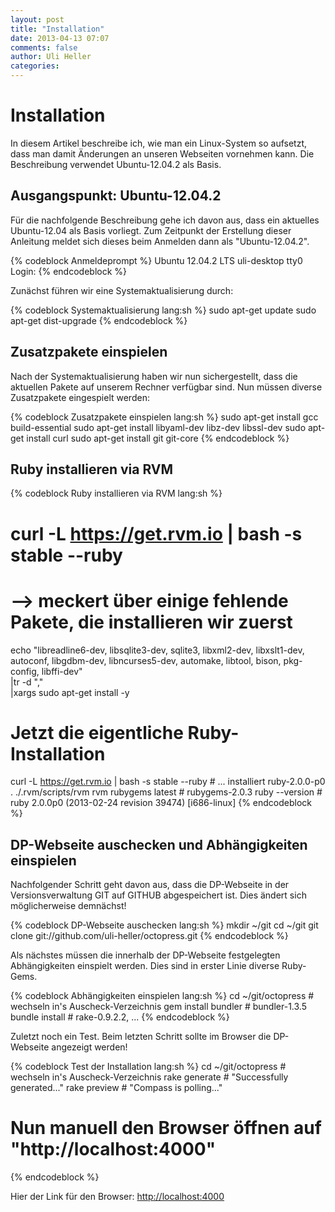 ```yaml
---
layout: post
title: "Installation"
date: 2013-04-13 07:07
comments: false
author: Uli Heller
categories: 
---
```


Installation
============

In diesem Artikel beschreibe ich, wie man ein Linux-System so aufsetzt,
dass man damit Änderungen an unseren Webseiten vornehmen kann.
Die Beschreibung verwendet Ubuntu-12.04.2 als Basis.

<!-- more -->

Ausgangspunkt: Ubuntu-12.04.2
-----------------------------

Für die nachfolgende Beschreibung gehe ich davon aus, dass ein aktuelles
Ubuntu-12.04 als Basis vorliegt. Zum Zeitpunkt der Erstellung dieser Anleitung
meldet sich dieses beim Anmelden dann als "Ubuntu-12.04.2".

{% codeblock Anmeldeprompt %}
Ubuntu 12.04.2 LTS uli-desktop tty0
Login:
{% endcodeblock %}

Zunächst führen wir eine Systemaktualisierung durch:

{% codeblock Systemaktualisierung lang:sh %}
sudo apt-get update
sudo apt-get dist-upgrade
{% endcodeblock %}

Zusatzpakete einspielen
-----------------------

Nach der Systemaktualisierung haben wir nun sichergestellt, dass die aktuellen
Pakete auf unserem Rechner verfügbar sind. Nun müssen diverse Zusatzpakete
eingespielt werden:

{% codeblock Zusatzpakete einspielen lang:sh %}
sudo apt-get install gcc build-essential
sudo apt-get install libyaml-dev libz-dev libssl-dev
sudo apt-get install curl
sudo apt-get install git git-core
{% endcodeblock %}

Ruby installieren via RVM
-------------------------

{% codeblock Ruby installieren via RVM lang:sh %}
# curl -L https://get.rvm.io | bash -s stable --ruby
# --> meckert über einige fehlende Pakete, die installieren wir zuerst
echo "libreadline6-dev, libsqlite3-dev, sqlite3, libxml2-dev, libxslt1-dev, autoconf, libgdbm-dev, libncurses5-dev, automake, libtool, bison, pkg-config, libffi-dev"\
|tr -d ","\
|xargs sudo apt-get install -y
# Jetzt die eigentliche Ruby-Installation
curl -L https://get.rvm.io | bash -s stable --ruby # ... installiert ruby-2.0.0-p0
. ./.rvm/scripts/rvm
rvm rubygems latest # rubygems-2.0.3
ruby --version      # ruby 2.0.0p0 (2013-02-24 revision 39474) [i686-linux]
{% endcodeblock %}

DP-Webseite auschecken und Abhängigkeiten einspielen
----------------------------------------------------

Nachfolgender Schritt geht davon aus, dass die DP-Webseite in der
Versionsverwaltung GIT auf GITHUB abgespeichert ist. Dies ändert sich
möglicherweise demnächst!

{% codeblock DP-Webseite auschecken lang:sh %}
mkdir ~/git
cd ~/git
git clone git://github.com/uli-heller/octopress.git
{% endcodeblock %}

Als nächstes müssen die innerhalb der DP-Webseite festgelegten
Abhängigkeiten einspielt werden. Dies sind in erster Linie diverse
Ruby-Gems.

{% codeblock Abhängigkeiten einspielen lang:sh %}
cd ~/git/octopress    # wechseln in's Auscheck-Verzeichnis
gem install bundler # bundler-1.3.5
bundle install      # rake-0.9.2.2, ...
{% endcodeblock %}

Zuletzt noch ein Test. Beim letzten Schritt sollte im Browser die
DP-Webseite angezeigt werden!

{% codeblock Test der Installation lang:sh %}
cd ~/git/octopress    # wechseln in's Auscheck-Verzeichnis
rake generate         # "Successfully generated..."
rake preview          # "Compass is polling..."
# Nun manuell den Browser öffnen auf "http://localhost:4000"
{% endcodeblock %}

Hier der Link für den Browser: [http://localhost:4000](http://localhost:4000)
